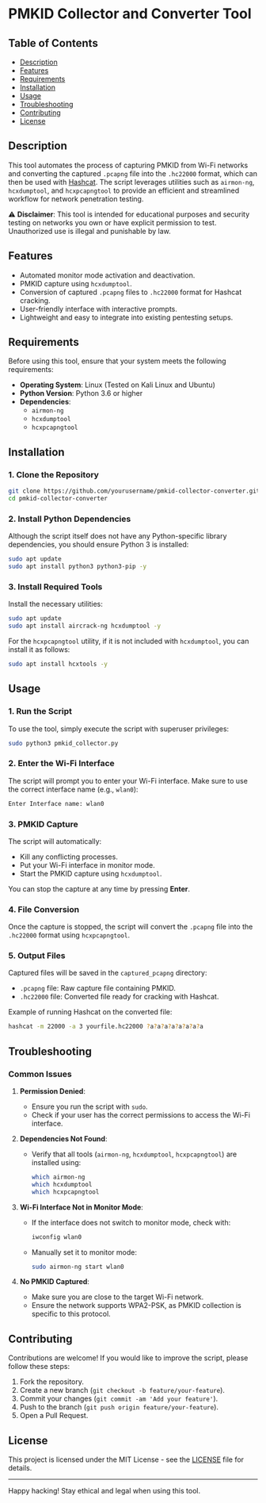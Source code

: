 
# PMKID Collector and Converter Tool

## Table of Contents
- [Description](#description)
- [Features](#features)
- [Requirements](#requirements)
- [Installation](#installation)
- [Usage](#usage)
- [Troubleshooting](#troubleshooting)
- [Contributing](#contributing)
- [License](#license)

## Description

This tool automates the process of capturing PMKID from Wi-Fi networks and converting the captured `.pcapng` file into the `.hc22000` format, which can then be used with [Hashcat](https://hashcat.net/hashcat/). The script leverages utilities such as `airmon-ng`, `hcxdumptool`, and `hcxpcapngtool` to provide an efficient and streamlined workflow for network penetration testing.

⚠️ **Disclaimer**: This tool is intended for educational purposes and security testing on networks you own or have explicit permission to test. Unauthorized use is illegal and punishable by law.

## Features

- Automated monitor mode activation and deactivation.
- PMKID capture using `hcxdumptool`.
- Conversion of captured `.pcapng` files to `.hc22000` format for Hashcat cracking.
- User-friendly interface with interactive prompts.
- Lightweight and easy to integrate into existing pentesting setups.

## Requirements

Before using this tool, ensure that your system meets the following requirements:

- **Operating System**: Linux (Tested on Kali Linux and Ubuntu)
- **Python Version**: Python 3.6 or higher
- **Dependencies**:
  - `airmon-ng`
  - `hcxdumptool`
  - `hcxpcapngtool`

## Installation

### 1. Clone the Repository

```bash
git clone https://github.com/yourusername/pmkid-collector-converter.git
cd pmkid-collector-converter
```

### 2. Install Python Dependencies

Although the script itself does not have any Python-specific library dependencies, you should ensure Python 3 is installed:

```bash
sudo apt update
sudo apt install python3 python3-pip -y
```

### 3. Install Required Tools

Install the necessary utilities:

```bash
sudo apt update
sudo apt install aircrack-ng hcxdumptool -y
```

For the `hcxpcapngtool` utility, if it is not included with `hcxdumptool`, you can install it as follows:

```bash
sudo apt install hcxtools -y
```

## Usage

### 1. Run the Script

To use the tool, simply execute the script with superuser privileges:

```bash
sudo python3 pmkid_collector.py
```

### 2. Enter the Wi-Fi Interface

The script will prompt you to enter your Wi-Fi interface. Make sure to use the correct interface name (e.g., `wlan0`):

```bash
Enter Interface name: wlan0
```

### 3. PMKID Capture

The script will automatically:
- Kill any conflicting processes.
- Put your Wi-Fi interface in monitor mode.
- Start the PMKID capture using `hcxdumptool`.

You can stop the capture at any time by pressing **Enter**.

### 4. File Conversion

Once the capture is stopped, the script will convert the `.pcapng` file into the `.hc22000` format using `hcxpcapngtool`.

### 5. Output Files

Captured files will be saved in the `captured_pcapng` directory:
- `.pcapng` file: Raw capture file containing PMKID.
- `.hc22000` file: Converted file ready for cracking with Hashcat.

Example of running Hashcat on the converted file:
```bash
hashcat -m 22000 -a 3 yourfile.hc22000 ?a?a?a?a?a?a?a?a
```

## Troubleshooting

### Common Issues

1. **Permission Denied**:
   - Ensure you run the script with `sudo`.
   - Check if your user has the correct permissions to access the Wi-Fi interface.

2. **Dependencies Not Found**:
   - Verify that all tools (`airmon-ng`, `hcxdumptool`, `hcxpcapngtool`) are installed using:
     ```bash
     which airmon-ng
     which hcxdumptool
     which hcxpcapngtool
     ```

3. **Wi-Fi Interface Not in Monitor Mode**:
   - If the interface does not switch to monitor mode, check with:
     ```bash
     iwconfig wlan0
     ```
   - Manually set it to monitor mode:
     ```bash
     sudo airmon-ng start wlan0
     ```

4. **No PMKID Captured**:
   - Make sure you are close to the target Wi-Fi network.
   - Ensure the network supports WPA2-PSK, as PMKID collection is specific to this protocol.

## Contributing

Contributions are welcome! If you would like to improve the script, please follow these steps:

1. Fork the repository.
2. Create a new branch (`git checkout -b feature/your-feature`).
3. Commit your changes (`git commit -am 'Add your feature'`).
4. Push to the branch (`git push origin feature/your-feature`).
5. Open a Pull Request.

## License

This project is licensed under the MIT License - see the [LICENSE](LICENSE) file for details.

---

Happy hacking! Stay ethical and legal when using this tool.
